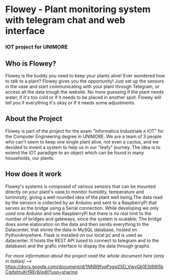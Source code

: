# Flowey - Plant monitoring system with telegram chat and web interface
### IOT project for UNIMORE

## Who is Flowey?
Flowey is the buddy you need to keep your plants alive! Ever wondered how to talk to a plant? Flowey gives you the opportunity!
Just set up the sensors in the vase and start communicating with your plant through Telegram, or access all the data trough the website.
No more guessing if the plant needs water, if it's too cold or if it needs to be placed in another spot. Flowey will tell you if everything it's okay or if it needs some adjustments.

## About the Project
Flowey is part of the project for the exam "Informatica Industriale e IOT" for the Computer Engineering degree in UNIMORE.
We are a team of 3 people who can't seem to keep one single plant alive, not even a cactus, and we decided to invent a system to help us in our "leafy" journey.
The idea is to extend the IOT paradigm to an object which can be found in many households, our plants.

## How does it work
Flowey's systems is composed of various sensors that can be mounted directly on your plant's vase,to monitor humidity, temperature and luminosity, giving a well rounded idea of the plant well being.The data read by the sensors is collected by an Arduino and sent to a RaspberryPi that serves as the bridge using a Serial connection.
While developing we only used one Arduino and one RaspberryPi but there is no real limit to the number of bridges and gateways, since the system is scalable.
The bridge does some elaboration on the data and then sends everything to the Datacenter, that stores the data in MySQL database, hosted on PythonAnywhere.
Flask is installed on our local pc and is used as datacenter. It hosts the REST API (used to connect to telegram and to the database) and the grafic interface to dispay the data through graphs.



*For more information about the project read the whole document here (only in italian) -->* https://docs.google.com/document/d/1NNB9fvqPyqg2SD_VwvQb1ESI88l5bCgdshtuKrfREr8/edit?usp=sharing

